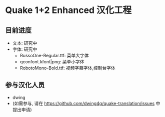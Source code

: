 # Quake 1+2 Enhanced 汉化工程

## 目前进度

- 文本: 研究中
- 字体: 研究中
  - RussoOne-Regular.ttf: 菜单大字体
  - qconfont.kfont|png: 菜单小字体
  - RobotoMono-Bold.ttf: 视频字幕字体,控制台字体

## 参与汉化人员

- dwing
- (如需参与, 请在 https://github.com/dwing4g/quake-translation/issues 中提出申请)

